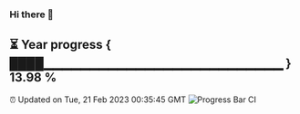 ### Hi there 👋
⏳ Year progress { ████▁▁▁▁▁▁▁▁▁▁▁▁▁▁▁▁▁▁▁▁▁▁▁▁▁▁ } 13.98 %
---
⏰ Updated on Tue, 21 Feb 2023 00:35:45 GMT
![Progress Bar CI](https://github.com/Moyi321/Moyi321/workflows/Progress%20Bar%20CI/badge.svg)
